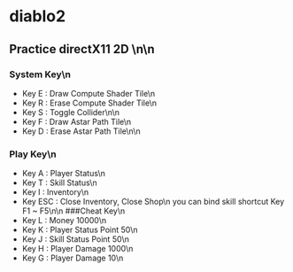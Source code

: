 # diablo2
## Practice directX11 2D \n\n
### System Key\n
- Key E : Draw Compute Shader Tile\n
- Key R : Erase Compute Shader Tile\n
- Key S : Toggle Collider\n\n
- Key F : Draw Astar Path Tile\n
- Key D : Erase Astar Path Tile\n\n
### Play Key\n
- Key A : Player Status\n
- Key T : Skill Status\n
- Key I : Inventory\n
- Key ESC : Close Inventory, Close Shop\n
you can bind skill shortcut Key F1 ~ F5\n\n
###Cheat Key\n
- Key L : Money 10000\n
- Key K : Player Status Point 50\n
- Key J : Skill Status Point 50\n
- Key H : Player Damage 1000\n
- Key G : Player Damage 10\n

